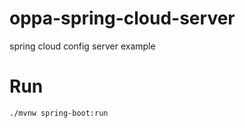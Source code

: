# oppa-spring-cloud-server
spring cloud config server example

# Run
```shell
./mvnw spring-boot:run
```

